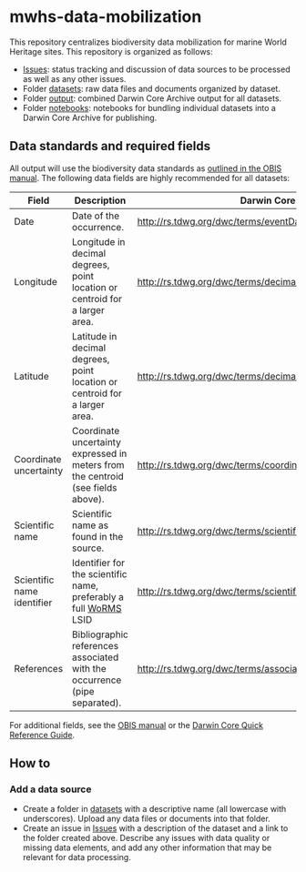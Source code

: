 # mwhs-data-mobilization

This repository centralizes biodiversity data mobilization for marine World Heritage sites. This repository is organized as follows:

- [Issues](https://github.com/iobis/mwhs-data-mobilization/issues): status tracking and discussion of data sources to be processed as well as any other issues.
- Folder [datasets](datasets): raw data files and documents organized by dataset.
- Folder [output](output): combined Darwin Core Archive output for all datasets.
- Folder [notebooks](notebooks): notebooks for bundling individual datasets into a Darwin Core Archive for publishing.

## Data standards and required fields

All output will use the biodiversity data standards as [outlined in the OBIS manual](https://manual.obis.org/data_standards.html). The following data fields are highly recommended for all datasets:

| Field                      | Description                                                                                        | Darwin Core                                                |
|----------------------------|----------------------------------------------------------------------------------------------------|------------------------------------------------------------|
| Date                       | Date of the occurrence.                                                                            | http://rs.tdwg.org/dwc/terms/eventDate                     |
| Longitude                  | Longitude in decimal degrees, point location or centroid for a larger area.                        | http://rs.tdwg.org/dwc/terms/decimalLongitude              |
| Latitude                   | Latitude in decimal degrees, point location or centroid for a larger area.                         | http://rs.tdwg.org/dwc/terms/decimalLatitude               |
| Coordinate uncertainty     | Coordinate uncertainty expressed in meters from the centroid (see fields above).                   | http://rs.tdwg.org/dwc/terms/coordinateUncertaintyInMeters |
| Scientific name            | Scientific name as found in the source.                                                            | http://rs.tdwg.org/dwc/terms/scientificName                |
| Scientific name identifier | Identifier for the scientific name, preferably a full [WoRMS](https://www.marinespecies.org/) LSID | http://rs.tdwg.org/dwc/terms/scientificNameID              |
| References                 | Bibliographic references associated with the occurrence (pipe separated).                                           | http://rs.tdwg.org/dwc/terms/associatedReferences          |

For additional fields, see the [OBIS manual](https://manual.obis.org/data_standards.html) or the [Darwin Core Quick Reference Guide](https://dwc.tdwg.org/terms/).

## How to
### Add a data source

- Create a folder in [datasets](datasets) with a descriptive name (all lowercase with underscores). Upload any data files or documents into that folder.
- Create an issue in [Issues](https://github.com/iobis/mwhs-data-mobilization/issues) with a description of the dataset and a link to the folder created above. Describe any issues with data quality or missing data elements, and add any other information that may be relevant for data processing.